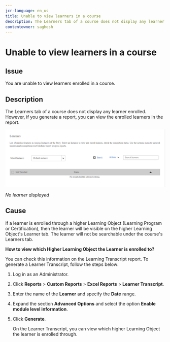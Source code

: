 ```yaml
---
jcr-language: en_us
title: Unable to view learners in a course
description: The Learners tab of a course does not display any learner enrolled in Adobe Learning Manager. However, if you generate a report, you can view the enrolled learners in the report.
contentowner: saghosh
---
```



# Unable to view learners in a course

## Issue

You are unable to view learners enrolled in a course.

## Description

The Learners tab of a course does not display any learner enrolled. However, if you generate a report, you can view the enrolled learners in the report.

![](assets/no-learners.png)

*No learner displayed*

## Cause

If a learner is enrolled through a higher Learning Object (Learning Program or Certification), then the learner will be visible on the higher Learning Object's Learner tab. The learner will not be searchable under the course's Learners tab.

**How to view which Higher Learning Object the Learner is enrolled to?**

You can check this information on the Learning Transcript report. To generate a Learner Transcript, follow the steps below:

1. Log in as an Administrator.
1. Click **Reports** > **Custom Reports** > **Excel Reports** > **Learner Transcript**.  

1. Enter the name of the **Learner** and specify the **Date** range.
1. Expand the section **Advanced Options** and select the option **Enable module level information**.  
1. Click **Generate**.

   On the Learner Transcript, you can view which higher Learning Object the learner is enrolled through.

